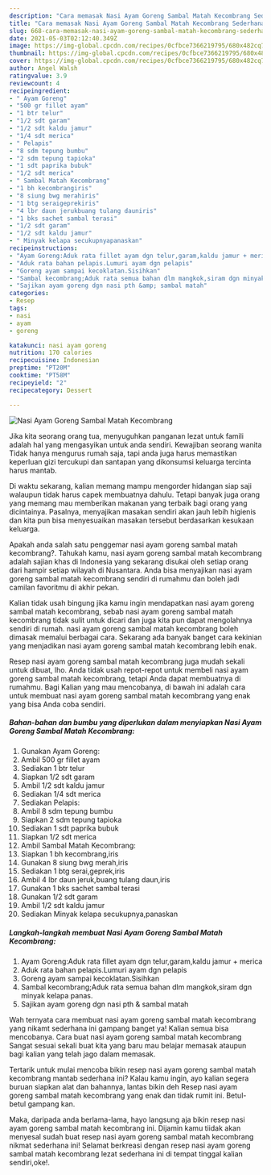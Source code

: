 ```yaml
---
description: "Cara memasak Nasi Ayam Goreng Sambal Matah Kecombrang Sederhana Untuk Jualan"
title: "Cara memasak Nasi Ayam Goreng Sambal Matah Kecombrang Sederhana Untuk Jualan"
slug: 668-cara-memasak-nasi-ayam-goreng-sambal-matah-kecombrang-sederhana-untuk-jualan
date: 2021-05-03T02:12:40.349Z
image: https://img-global.cpcdn.com/recipes/0cfbce7366219795/680x482cq70/nasi-ayam-goreng-sambal-matah-kecombrang-foto-resep-utama.jpg
thumbnail: https://img-global.cpcdn.com/recipes/0cfbce7366219795/680x482cq70/nasi-ayam-goreng-sambal-matah-kecombrang-foto-resep-utama.jpg
cover: https://img-global.cpcdn.com/recipes/0cfbce7366219795/680x482cq70/nasi-ayam-goreng-sambal-matah-kecombrang-foto-resep-utama.jpg
author: Angel Walsh
ratingvalue: 3.9
reviewcount: 4
recipeingredient:
- " Ayam Goreng"
- "500 gr fillet ayam"
- "1 btr telur"
- "1/2 sdt garam"
- "1/2 sdt kaldu jamur"
- "1/4 sdt merica"
- " Pelapis"
- "8 sdm tepung bumbu"
- "2 sdm tepung tapioka"
- "1 sdt paprika bubuk"
- "1/2 sdt merica"
- " Sambal Matah Kecombrang"
- "1 bh kecombrangiris"
- "8 siung bwg merahiris"
- "1 btg seraigeprekiris"
- "4 lbr daun jerukbuang tulang dauniris"
- "1 bks sachet sambal terasi"
- "1/2 sdt garam"
- "1/2 sdt kaldu jamur"
- " Minyak kelapa secukupnyapanaskan"
recipeinstructions:
- "Ayam Goreng:Aduk rata fillet ayam dgn telur,garam,kaldu jamur + merica"
- "Aduk rata bahan pelapis.Lumuri ayam dgn pelapis"
- "Goreng ayam sampai kecoklatan.Sisihkan"
- "Sambal kecombrang;Aduk rata semua bahan dlm mangkok,siram dgn minyak kelapa panas."
- "Sajikan ayam goreng dgn nasi pth &amp; sambal matah"
categories:
- Resep
tags:
- nasi
- ayam
- goreng

katakunci: nasi ayam goreng 
nutrition: 170 calories
recipecuisine: Indonesian
preptime: "PT20M"
cooktime: "PT58M"
recipeyield: "2"
recipecategory: Dessert

---
```



![Nasi Ayam Goreng Sambal Matah Kecombrang](https://img-global.cpcdn.com/recipes/0cfbce7366219795/680x482cq70/nasi-ayam-goreng-sambal-matah-kecombrang-foto-resep-utama.jpg)

Jika kita seorang orang tua, menyuguhkan panganan lezat untuk famili adalah hal yang mengasyikan untuk anda sendiri. Kewajiban seorang  wanita Tidak hanya mengurus rumah saja, tapi anda juga harus memastikan keperluan gizi tercukupi dan santapan yang dikonsumsi keluarga tercinta harus mantab.

Di waktu  sekarang, kalian memang mampu mengorder hidangan siap saji walaupun tidak harus capek membuatnya dahulu. Tetapi banyak juga orang yang memang mau memberikan makanan yang terbaik bagi orang yang dicintainya. Pasalnya, menyajikan masakan sendiri akan jauh lebih higienis dan kita pun bisa menyesuaikan masakan tersebut berdasarkan kesukaan keluarga. 



Apakah anda salah satu penggemar nasi ayam goreng sambal matah kecombrang?. Tahukah kamu, nasi ayam goreng sambal matah kecombrang adalah sajian khas di Indonesia yang sekarang disukai oleh setiap orang dari hampir setiap wilayah di Nusantara. Anda bisa menyajikan nasi ayam goreng sambal matah kecombrang sendiri di rumahmu dan boleh jadi camilan favoritmu di akhir pekan.

Kalian tidak usah bingung jika kamu ingin mendapatkan nasi ayam goreng sambal matah kecombrang, sebab nasi ayam goreng sambal matah kecombrang tidak sulit untuk dicari dan juga kita pun dapat mengolahnya sendiri di rumah. nasi ayam goreng sambal matah kecombrang boleh dimasak memalui berbagai cara. Sekarang ada banyak banget cara kekinian yang menjadikan nasi ayam goreng sambal matah kecombrang lebih enak.

Resep nasi ayam goreng sambal matah kecombrang juga mudah sekali untuk dibuat, lho. Anda tidak usah repot-repot untuk membeli nasi ayam goreng sambal matah kecombrang, tetapi Anda dapat membuatnya di rumahmu. Bagi Kalian yang mau mencobanya, di bawah ini adalah cara untuk membuat nasi ayam goreng sambal matah kecombrang yang enak yang bisa Anda coba sendiri.

<!--inarticleads1-->

##### Bahan-bahan dan bumbu yang diperlukan dalam menyiapkan Nasi Ayam Goreng Sambal Matah Kecombrang:

1. Gunakan  Ayam Goreng:
1. Ambil 500 gr fillet ayam
1. Sediakan 1 btr telur
1. Siapkan 1/2 sdt garam
1. Ambil 1/2 sdt kaldu jamur
1. Sediakan 1/4 sdt merica
1. Sediakan  Pelapis:
1. Ambil 8 sdm tepung bumbu
1. Siapkan 2 sdm tepung tapioka
1. Sediakan 1 sdt paprika bubuk
1. Siapkan 1/2 sdt merica
1. Ambil  Sambal Matah Kecombrang:
1. Siapkan 1 bh kecombrang,iris
1. Gunakan 8 siung bwg merah,iris
1. Sediakan 1 btg serai,geprek,iris
1. Ambil 4 lbr daun jeruk,buang tulang daun,iris
1. Gunakan 1 bks sachet sambal terasi
1. Gunakan 1/2 sdt garam
1. Ambil 1/2 sdt kaldu jamur
1. Sediakan  Minyak kelapa secukupnya,panaskan




<!--inarticleads2-->

##### Langkah-langkah membuat Nasi Ayam Goreng Sambal Matah Kecombrang:

1. Ayam Goreng:Aduk rata fillet ayam dgn telur,garam,kaldu jamur + merica
1. Aduk rata bahan pelapis.Lumuri ayam dgn pelapis
1. Goreng ayam sampai kecoklatan.Sisihkan
1. Sambal kecombrang;Aduk rata semua bahan dlm mangkok,siram dgn minyak kelapa panas.
1. Sajikan ayam goreng dgn nasi pth &amp; sambal matah




Wah ternyata cara membuat nasi ayam goreng sambal matah kecombrang yang nikamt sederhana ini gampang banget ya! Kalian semua bisa mencobanya. Cara buat nasi ayam goreng sambal matah kecombrang Sangat sesuai sekali buat kita yang baru mau belajar memasak ataupun bagi kalian yang telah jago dalam memasak.

Tertarik untuk mulai mencoba bikin resep nasi ayam goreng sambal matah kecombrang mantab sederhana ini? Kalau kamu ingin, ayo kalian segera buruan siapkan alat dan bahannya, lantas bikin deh Resep nasi ayam goreng sambal matah kecombrang yang enak dan tidak rumit ini. Betul-betul gampang kan. 

Maka, daripada anda berlama-lama, hayo langsung aja bikin resep nasi ayam goreng sambal matah kecombrang ini. Dijamin kamu tiidak akan menyesal sudah buat resep nasi ayam goreng sambal matah kecombrang nikmat sederhana ini! Selamat berkreasi dengan resep nasi ayam goreng sambal matah kecombrang lezat sederhana ini di tempat tinggal kalian sendiri,oke!.

